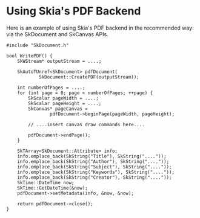Using Skia's PDF Backend
========================

Here is an example of using Skia's PDF backend in the recommended way:
via the SkDocument and SkCanvas APIs.

<!--?prettify?-->

    #include "SkDocument.h"

    bool WritePDF() {
        SkWStream* outputStream = ....;

        SkAutoTUnref<SkDocument> pdfDocument(
                SkDocument::CreatePDF(outputStream));

        int numberOfPages = ....;
        for (int page = 0; page < numberOfPages; ++page) {
            SkScalar pageWidth = ....;
            SkScalar pageHeight = ....;
            SkCanvas* pageCanvas =
                    pdfDocument->beginPage(pageWidth, pageHeight);

            // ....insert canvas draw commands here....

            pdfDocument->endPage();
        }

        SkTArray<SkDocument::Attribute> info;
        info.emplace_back(SkString("Title"), SkString("...."));
        info.emplace_back(SkString("Author"), SkString("...."));
        info.emplace_back(SkString("Subject"), SkString("...."));
        info.emplace_back(SkString("Keywords"), SkString("...."));
        info.emplace_back(SkString("Creator"), SkString("...."));
        SkTime::DateTime now;
        SkTime::GetDateTime(&now);
        pdfDocument->setMetadata(info, &now, &now);

        return pdfDocument->close();
    }
